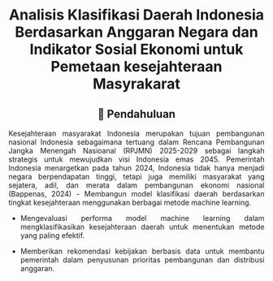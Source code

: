 <div align="center"> 

# Analisis Klasifikasi Daerah Indonesia Berdasarkan Anggaran Negara dan Indikator Sosial Ekonomi untuk Pemetaan kesejahteraan Masyrakarat

## 📝 Pendahuluan
<div align="justify">
Kesejahteraan masyarakat Indonesia merupakan tujuan pembangunan nasional Indonesia sebagaimana tertuang dalam Rencana Pembangunan Jangka Menengah Nasioanal (RPJMN) 2025-2029 sebagai langkah strategis untuk mewujudkan visi Indonesia emas 2045. Pemerintah Indonesia menargetkan pada tahun 2024, Indonesia tidak hanya menjadi negara berpendapatan tinggi, tetapi juga memiliki masyarakat yang sejatera, adil, dan merata dalam pembangunan ekonomi nasional (Bappenas, 2024)
- Membangun model klasifikasi daerah berdasarkan tingkat kesejahteraan menggunakan berbagai metode machine learning.
  
- Mengevaluasi performa model machine learning dalam mengklasifikasikan kesejahteraan daerah untuk menentukan metode yang paling efektif.
  
- Memberikan rekomendasi kebijakan berbasis data untuk membantu pemerintah dalam penyusunan prioritas pembangunan dan distribusi anggaran.
</div>
